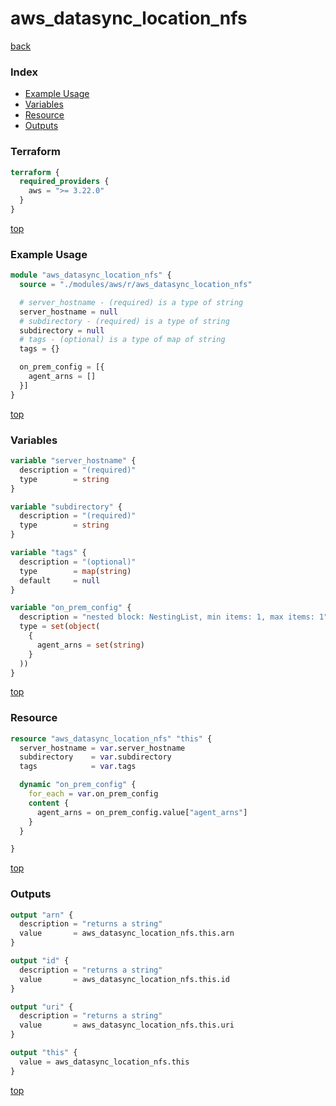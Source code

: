 # aws_datasync_location_nfs

[back](../aws.md)

### Index

- [Example Usage](#example-usage)
- [Variables](#variables)
- [Resource](#resource)
- [Outputs](#outputs)

### Terraform

```terraform
terraform {
  required_providers {
    aws = ">= 3.22.0"
  }
}
```

[top](#index)

### Example Usage

```terraform
module "aws_datasync_location_nfs" {
  source = "./modules/aws/r/aws_datasync_location_nfs"

  # server_hostname - (required) is a type of string
  server_hostname = null
  # subdirectory - (required) is a type of string
  subdirectory = null
  # tags - (optional) is a type of map of string
  tags = {}

  on_prem_config = [{
    agent_arns = []
  }]
}
```

[top](#index)

### Variables

```terraform
variable "server_hostname" {
  description = "(required)"
  type        = string
}

variable "subdirectory" {
  description = "(required)"
  type        = string
}

variable "tags" {
  description = "(optional)"
  type        = map(string)
  default     = null
}

variable "on_prem_config" {
  description = "nested block: NestingList, min items: 1, max items: 1"
  type = set(object(
    {
      agent_arns = set(string)
    }
  ))
}
```

[top](#index)

### Resource

```terraform
resource "aws_datasync_location_nfs" "this" {
  server_hostname = var.server_hostname
  subdirectory    = var.subdirectory
  tags            = var.tags

  dynamic "on_prem_config" {
    for_each = var.on_prem_config
    content {
      agent_arns = on_prem_config.value["agent_arns"]
    }
  }

}
```

[top](#index)

### Outputs

```terraform
output "arn" {
  description = "returns a string"
  value       = aws_datasync_location_nfs.this.arn
}

output "id" {
  description = "returns a string"
  value       = aws_datasync_location_nfs.this.id
}

output "uri" {
  description = "returns a string"
  value       = aws_datasync_location_nfs.this.uri
}

output "this" {
  value = aws_datasync_location_nfs.this
}
```

[top](#index)